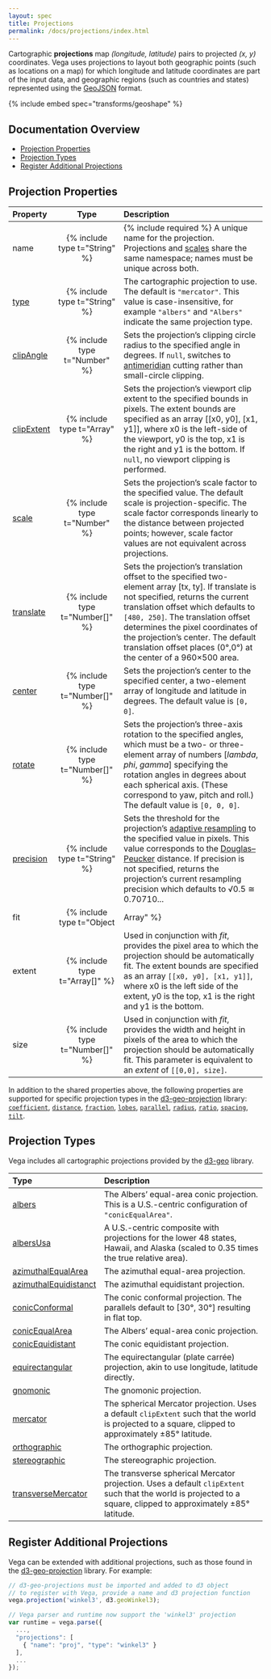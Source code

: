 ```yaml
---
layout: spec
title: Projections
permalink: /docs/projections/index.html
---
```


Cartographic **projections** map _(longitude, latitude)_ pairs to projected _(x, y)_ coordinates. Vega uses projections to layout both geographic points (such as locations on a map) for which longitude and latitude coordinates are part of the input data, and geographic regions (such as countries and states) represented using the [GeoJSON](https://en.wikipedia.org/wiki/GeoJSON) format.

{% include embed spec="transforms/geoshape" %}

## Documentation Overview

- [Projection Properties](#properties)
- [Projection Types](#types)
- [Register Additional Projections](#register)

## <a name="properties"></a>Projection Properties

| Property      | Type          | Description    |
| :------------ |:-------------:| :------------- |
| name          | {% include type t="String" %}  | {% include required %} A unique name for the projection. Projections and [scales](../scales) share the same namespace; names must be unique across both.|
| [type](#projection-types) | {% include type t="String" %} | The cartographic projection to use. The default is `"mercator"`. This value is case-insensitive, for example `"albers"` and `"Albers"` indicate the same projection type. |
| [clipAngle](https://github.com/d3/d3-geo#projection_clipAngle) | {% include type t="Number" %} | Sets the projection’s clipping circle radius to the specified angle in degrees. If `null`, switches to [antimeridian](http://bl.ocks.org/mbostock/3788999) cutting rather than small-circle clipping.|
| [clipExtent](https://github.com/d3/d3-geo#projection_clipExtent) | {% include type t="Array" %} | Sets the projection’s viewport clip extent to the specified bounds in pixels. The extent bounds are specified as an array [[x0, y0], [x1, y1]], where x0 is the left-side of the viewport, y0 is the top, x1 is the right and y1 is the bottom. If `null`, no viewport clipping is performed. |
| [scale](https://github.com/d3/d3-geo#projection_scale) | {% include type t="Number" %} | Sets the projection’s scale factor to the specified value. The default scale is projection-specific. The scale factor corresponds linearly to the distance between projected points; however, scale factor values are not equivalent across projections. |
| [translate](https://github.com/d3/d3-geo#projection_translate) | {% include type t="Number[]" %} | Sets the projection’s translation offset to the specified two-element array [tx, ty]. If translate is not specified, returns the current translation offset which defaults to `[480, 250]`. The translation offset determines the pixel coordinates of the projection’s center. The default translation offset places (0&deg;,0&deg;) at the center of a 960&times;500 area.|
| [center](https://github.com/d3/d3-geo#projection_center) | {% include type t="Number[]" %} | Sets the projection’s center to the specified center, a two-element array of longitude and latitude in degrees. The default value is `[0, 0]`.|
| [rotate](https://github.com/d3/d3-geo#projection_rotate) | {% include type t="Number[]" %} | Sets the projection’s three-axis rotation to the specified angles, which must be a two- or three-element array of numbers [_lambda_, _phi_, _gamma_] specifying the rotation angles in degrees about each spherical axis. (These correspond to yaw, pitch and roll.) The default value is `[0, 0, 0]`.|
| [precision](https://github.com/d3/d3-geo#projection_precision) | {% include type t="String" %} | Sets the threshold for the projection’s [adaptive resampling](http://bl.ocks.org/mbostock/3795544) to the specified value in pixels. This value corresponds to the [Douglas–Peucker](http://en.wikipedia.org/wiki/Ramer%E2%80%93Douglas%E2%80%93Peucker_algorithm) distance. If precision is not specified, returns the projection’s current resampling precision which defaults to √0.5 ≅ 0.70710...|
| fit | {% include type t="Object|Array" %} | GeoJSON data to which the projection should attempt to automatically fit the _translate_ and _scale_ parameters. |
| extent | {% include type t="Array[]" %} | Used in conjunction with _fit_, provides the pixel area to which the projection should be automatically fit. The extent bounds are specified as an array `[[x0, y0], [x1, y1]]`, where x0 is the left side of the extent, y0 is the top, x1 is the right and y1 is the bottom.|
| size | {% include type t="Number[]" %} | Used in conjunction with _fit_, provides the width and height in pixels of the area to which the projection should be automatically fit. This parameter is equivalent to an _extent_ of `[[0,0], size]`. |

In addition to the shared properties above, the following properties are supported for specific projection types in the [d3-geo-projection](https://github.com/d3/d3-geo-projection) library:
[`coefficient`](https://github.com/d3/d3-geo-projection#hammer_coefficient),
[`distance`](https://github.com/d3/d3-geo-projection#satellite_distance),
[`fraction`](https://github.com/d3/d3-geo-projection#bottomley_fraction),
[`lobes`](https://github.com/d3/d3-geo-projection#berghaus_lobes),
[`parallel`](https://github.com/d3/d3-geo-projection#armadillo_parallel),
[`radius`](https://github.com/d3/d3-geo-projection#gingery_radius),
[`ratio`](https://github.com/d3/d3-geo-projection#hill_ratio),
[`spacing`](https://github.com/d3/d3-geo-projection#lagrange_spacing),
[`tilt`](https://github.com/d3/d3-geo-projection#satellite_tilt).

## <a name="types"></a>Projection Types

Vega includes all cartographic projections provided by the [d3-geo](https://github.com/d3/d3-geo#) library.

| Type          | Description   |
| :------------ |:------------- |
| [albers](https://github.com/d3/d3-geo#geoAlbers)          | The Albers’ equal-area conic projection. This is a U.S.-centric configuration of `"conicEqualArea"`. |
| [albersUsa](https://github.com/d3/d3-geo#geoAlbersUsa) | A U.S.-centric composite with projections for the lower 48 states, Hawaii, and Alaska (scaled to 0.35 times the true relative area). |
| [azimuthalEqualArea](https://github.com/d3/d3-geo#geoAzimuthalEqualArea) | The azimuthal equal-area projection. |
| [azimuthalEquidistanct](https://github.com/d3/d3-geo#geoAzimuthalEquidistant) | The azimuthal equidistant projection. |
| [conicConformal](https://github.com/d3/d3-geo#geoConicConformal) | The conic conformal projection. The parallels default to [30&deg;, 30&deg;] resulting in flat top. |
| [conicEqualArea](https://github.com/d3/d3-geo#geoConicEqualArea) | The Albers’ equal-area conic projection. |
| [conicEquidistant](https://github.com/d3/d3-geo#geoConicEquidistant) | The conic equidistant projection. |
| [equirectangular](https://github.com/d3/d3-geo#geoEquirectangular) | The equirectangular (plate carr&eacute;e) projection, akin to use longitude, latitude directly. |
| [gnomonic](https://github.com/d3/d3-geo#geoGnomonic) | The gnomonic projection. |
| [mercator](https://github.com/d3/d3-geo#geoMercator) | The spherical Mercator projection. Uses a default `clipExtent` such that the world is projected to a square, clipped to approximately ±85&deg; latitude. |
| [orthographic](https://github.com/d3/d3-geo#geoOrthographic) | The orthographic projection. |
| [stereographic](https://github.com/d3/d3-geo#geoStereographic) | The stereographic projection. |
| [transverseMercator](https://github.com/d3/d3-geo#geoTransverseMercator) | The transverse spherical Mercator projection. Uses a default `clipExtent` such that the world is projected to a square, clipped to approximately ±85&deg; latitude. |

## <a name="register"></a>Register Additional Projections

Vega can be extended with additional projections, such as those found in the [d3-geo-projection](https://github.com/d3/d3-geo-projection) library. For example:

```js
// d3-geo-projections must be imported and added to d3 object
// to register with Vega, provide a name and d3 projection function
vega.projection('winkel3', d3.geoWinkel3);

// Vega parser and runtime now support the 'winkel3' projection
var runtime = vega.parse({
  ...,
  "projections": [
    { "name": "proj", "type": "winkel3" }
  ],
  ...
});
```
